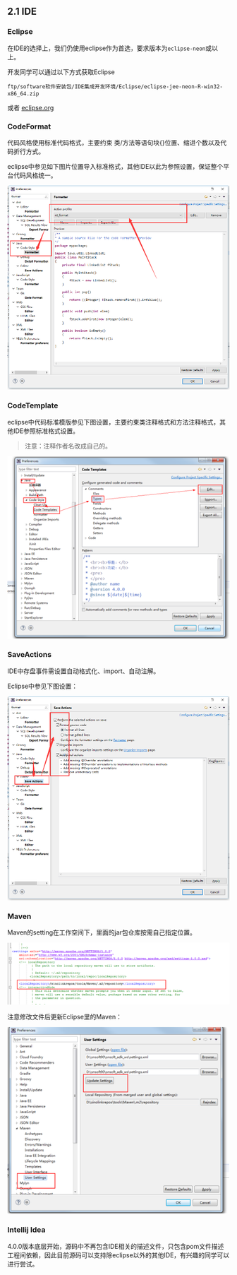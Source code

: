 ## 2.1 IDE

### Eclipse

在IDE的选择上，我们仍使用eclipse作为首选，要求版本为`eclipse-neon`或以上。

开发同学可以通过以下方式获取Eclipse

```
ftp/software软件安装包/IDE集成开发环境/Eclipse/eclipse-jee-neon-R-win32-x86_64.zip
```

或者 [eclipse.org](https://www.eclipse.org/downloads/)

### CodeFormat

代码风格使用标准代码格式，主要约束 类/方法等语句块{}位置、缩进个数以及代码折行方式。

eclipse中参见如下图片位置导入标准格式，其他IDE以此为参照设置，保证整个平台代码风格统一。

![](/assets/code-format.png)

### CodeTemplate

eclipse中代码标准模版参见下图设置，主要约束类注释格式和方法注释格式，其他IDE参照标准格式设置。

> 注意：注释作者名改成自己的。

![](/assets/code-template.png)

### SaveActions

IDE中存盘事件需设置自动格式化、import、自动注解。

Eclipse中参见下图设置：

![](/assets/save-actions.png)

### Maven

Maven的setting在工作空间下，里面的jar包仓库按需自己指定位置。

![](/assets/maven-setting.png)

注意修改文件后更新Eclipse里的Maven：

![](/assets/maven-eclipse.png)

### Intellij Idea

4.0.0版本底层开始，源码中不再包含IDE相关的描述文件，只包含pom文件描述工程间依赖，因此目前源码可以支持除eclipse以外的其他IDE，有兴趣的同学可以进行尝试。

